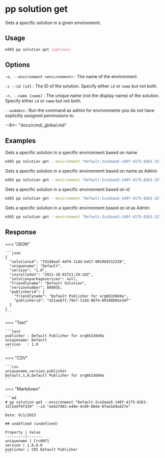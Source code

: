 # pp solution get

Gets a specific solution in a given environment.

## Usage

```sh
m365 pp solution get [options]
```

## Options

`-e, --environment <environment>`
: The name of the environment.

`-i --id [id]`
: The ID of the solution. Specify either `id` or `name` but not both.

`-n, --name [name]`
: The unique name (not the display name) of the solution. Specify either `id` or `name` but not both.

`--asAdmin`
: Run the command as admin for environments you do not have explicitly assigned permissions to.

--8<-- "docs/cmd/_global.md"

## Examples

Gets a specific solution in a specific environment based on name

```sh
m365 pp solution get --environment "Default-2ca3eaa5-140f-4175-8261-3272edf9f339" --name "Default"
```

Gets a specific solution in a specific environment based on name as Admin

```sh
m365 pp solution get --environment "Default-2ca3eaa5-140f-4175-8261-3272edf9f339" --name "Default" --asAdmin
```

Gets a specific solution in a specific environment based on id

```sh
m365 pp solution get --environment "Default-2ca3eaa5-140f-4175-8261-3272edf9f339" --id "ee62fd63-e49e-4c09-80de-8fae1b9a427e"
```

Gets a specific solution in a specific environment based on id as Admin

```sh
m365 pp solution get --environment "Default-2ca3eaa5-140f-4175-8261-3272edf9f339" --id "ee62fd63-e49e-4c09-80de-8fae1b9a427e" --asAdmin
```

## Response

=== "JSON"

    ```json
    {
      "solutionid": "fd140aaf-4df4-11dd-bd17-0019b9312238",
      "uniquename": "Default",
      "version": "1.0",
      "installedon": "2021-10-01T21:29:10Z",
      "solutionpackageversion": null,
      "friendlyname": "Default Solution",
      "versionnumber": 860055,
      "publisherid": {
        "friendlyname": "Default Publisher for org6633049a",
        "publisherid": "d21aab71-79e7-11dd-8874-00188b01e34f"
      }
    }
    ```

=== "Text"

    ```text
    publisher : Default Publisher for org6633049a
    uniquename: Default
    version   : 1.0
    ```

=== "CSV"

    ```csv
    uniquename,version,publisher
    Default,1.0,Default Publisher for org6633049a
    ```

=== "Markdown"

    ```md
    # pp solution get --environment "Default-2ca3eaa5-140f-4175-8261-3272edf9f339" --id "ee62fd63-e49e-4c09-80de-8fae1b9a427e"

    Date: 9/1/2023

    ## undefined (undefined)

    Property | Value
    ---------|-------
    uniquename | Crc00f1
    version | 1.0.0.0
    publisher | CDS Default Publisher
    ```
